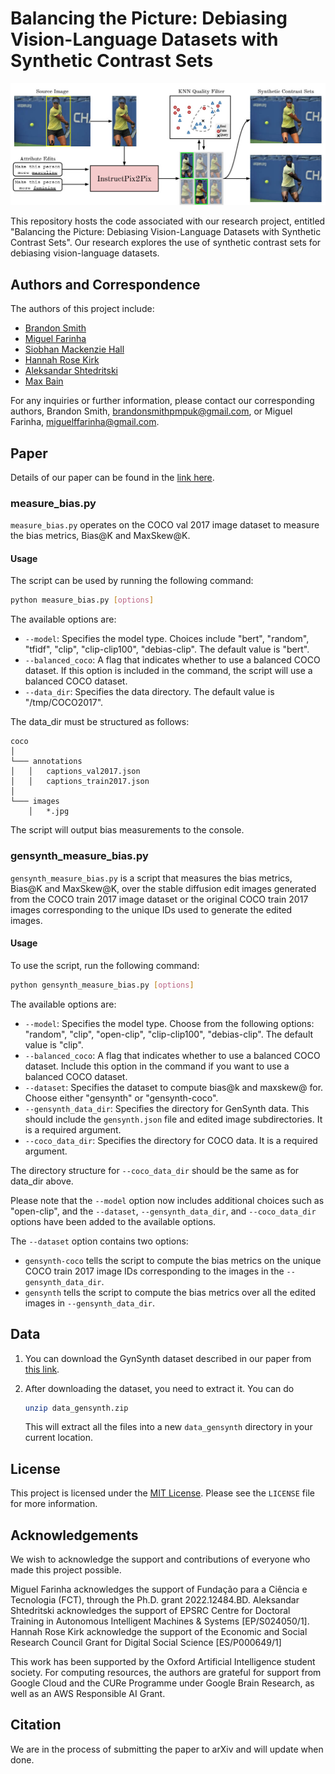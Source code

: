 # Balancing the Picture: Debiasing Vision-Language Datasets with Synthetic Contrast Sets

[![Main Figure](figures/gensynth_pipeline.jpg)](figures/gensynth_pipeline.jpg)

This repository hosts the code associated with our research project, entitled "Balancing the Picture: Debiasing Vision-Language Datasets with Synthetic Contrast Sets". Our research explores the use of synthetic contrast sets for debiasing vision-language datasets.

## Authors and Correspondence
The authors of this project include:

- [Brandon Smith](https://brandonsmith.co.uk/)
- [Miguel Farinha](https://github.com/mlfarinha)
- [Siobhan Mackenzie Hall](https://github.com/smhall97)
- [Hannah Rose Kirk](https://www.hannahrosekirk.com/)
- [Aleksandar Shtedritski](https://github.com/suny-sht)
- [Max Bain](https://maxbain.com)

For any inquiries or further information, please contact our corresponding authors, Brandon Smith, <brandonsmithpmpuk@gmail.com>, or Miguel Farinha, <miguelffarinha@gmail.com>.

## Paper
Details of our paper can be found in the [link here]().

### measure_bias.py
`measure_bias.py` operates on the COCO val 2017 image dataset to measure the bias metrics, Bias@K and MaxSkew@K. 

#### Usage
The script can be used by running the following command:

```bash
python measure_bias.py [options]
```

The available options are:

- `--model`: Specifies the model type. Choices include "bert", "random", "tfidf", "clip", "clip-clip100", "debias-clip". The default value is "bert".
- `--balanced_coco`: A flag that indicates whether to use a balanced COCO dataset. If this option is included in the command, the script will use a balanced COCO dataset.
- `--data_dir`: Specifies the data directory. The default value is "/tmp/COCO2017".

The data_dir must be structured as follows:

```plaintext
coco
│
└─── annotations
│   │   captions_val2017.json
│   │   captions_train2017.json
│
└─── images
    │   *.jpg
```

The script will output bias measurements to the console.

### gensynth_measure_bias.py
`gensynth_measure_bias.py` is a script that measures the bias metrics, Bias@K and MaxSkew@K, over the stable diffusion edit images generated from the COCO train 2017 image dataset or the original COCO train 2017 images corresponding to the unique IDs used to generate the edited images.

#### Usage
To use the script, run the following command:

```bash
python gensynth_measure_bias.py [options]
```

The available options are:

- `--model`: Specifies the model type. Choose from the following options: "random", "clip", "open-clip", "clip-clip100", "debias-clip". The default value is "clip".
- `--balanced_coco`: A flag that indicates whether to use a balanced COCO dataset. Include this option in the command if you want to use a balanced COCO dataset.
- `--dataset`: Specifies the dataset to compute bias@k and maxskew@ for. Choose either "gensynth" or "gensynth-coco".
- `--gensynth_data_dir`: Specifies the directory for GenSynth data. This should include the `gensynth.json` file and edited image subdirectories. It is a required argument.
- `--coco_data_dir`: Specifies the directory for COCO data. It is a required argument.

The directory structure for `--coco_data_dir` should be the same as for data_dir above.

Please note that the `--model` option now includes additional choices such as "open-clip", and the `--dataset`, `--gensynth_data_dir`, and `--coco_data_dir` options have been added to the available options.

The `--dataset` option contains two options:
- `gensynth-coco` tells the script to compute the bias metrics on the unique COCO train 2017 image IDs corresponding to the images in the `--gensynth_data_dir`.
- `gensynth` tells the script to compute the bias metrics over all the edited images in `--gensynth_data_dir`.

## Data

1. You can download the GynSynth dataset described in our paper from [this link](https://drive.google.com/file/d/1TttAtgOTn2g_06UqfCUnYP7QTZgCzFnr/view?usp=sharing). 

2. After downloading the dataset, you need to extract it. You can do

    ```bash
    unzip data_gensynth.zip
    ```

    This will extract all the files into a new `data_gensynth` directory in your current location.
## License
This project is licensed under the [MIT License](). Please see the `LICENSE` file for more information.

## Acknowledgements
We wish to acknowledge the support and contributions of everyone who made this project possible.

Miguel Farinha acknowledges the support of Fundação para a Ciência e Tecnologia (FCT), through the Ph.D. grant 2022.12484.BD. Aleksandar Shtedritski acknowledges the support of EPSRC Centre for Doctoral Training in Autonomous Intelligent Machines & Systems [EP/S024050/1]. Hannah Rose Kirk acknowledge the support of the Economic and Social Research Council Grant for Digital Social Science [ES/P000649/1]

This work has been supported by the Oxford Artificial Intelligence student society. For computing resources, the authors are grateful for support from Google Cloud and the CURe Programme under Google Brain Research, as well as an AWS Responsible AI Grant.

## Citation
We are in the process of submitting the paper to arXiv and will update when done.
